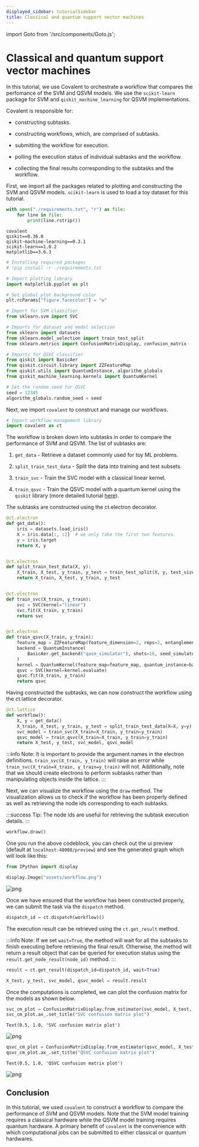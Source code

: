 ```yaml
---
displayed_sidebar: tutorialSidebar
title: Classical and quantum support vector machines
---
```


import Goto from '/src/components/Goto.js';

# Classical and quantum support vector machines <Goto link="https://github.com/AgnostiqHQ/covalent/blob/develop/doc/source/tutorials/1_QuantumMachineLearning/classical_quantum_svm/source.ipynb" />

In this tutorial, we use Covalent to orchestrate a workflow that compares the perfomance of the SVM and QSVM models. We use the `scikit-learn` package for SVM and `qiskit_machine_learning` for QSVM implementations.

Covalent is responsible for:

- constructing subtasks.

- constructing workflows, which, are comprised of subtasks.

- submitting the workflow for execution.

- polling the execution status of individual subtasks and the workflow.

- collecting the final results corresponding to the subtasks and the workflow.

First, we import all the packages related to plotting and constructing the SVM and QSVM models. `scikit-learn` is used to load a toy dataset for this tutorial.

```python
with open("./requirements.txt", "r") as file:
    for line in file:
        print(line.rstrip())

```

    covalent
    qiskit==0.36.0
    qiskit-machine-learning==0.3.1
    scikit-learn==1.0.2
    matplotlib==3.6.3

```python
# Installing required packages
# !pip install -r ./requirements.txt

```

```python
# Import plotting library
import matplotlib.pyplot as plt

# Set global plot background color
plt.rcParams["figure.facecolor"] = "w"

# Import for SVM classifier
from sklearn.svm import SVC

# Imports for dataset and model selection
from sklearn import datasets
from sklearn.model_selection import train_test_split
from sklearn.metrics import ConfusionMatrixDisplay, confusion_matrix

# Imports for QSVC classifier
from qiskit import BasicAer
from qiskit.circuit.library import ZZFeatureMap
from qiskit.utils import QuantumInstance, algorithm_globals
from qiskit_machine_learning.kernels import QuantumKernel

# Set the random seed for QSVC
seed = 12345
algorithm_globals.random_seed = seed

```

Next, we import `covalent` to construct and manage our workflows.

```python
# Import workflow management library
import covalent as ct

```

The workflow is broken down into subtasks in order to compare the performance of SVM and QSVM. The list of subtasks are:

1. `get_data` - Retrieve a dataset commonly used for toy ML problems.

2. `split_train_test_data` - Split the data into training and test subsets.

3. `train_svc` - Train the SVC model with a classical linear kernel.

4. `train_qsvc` - Train the QSVC model with a quantum kernel using the `qiskit` library (more detailed tutorial [here](https://github.com/Qiskit/qiskit-machine-learning/blob/main/docs/tutorials/03_quantum_kernel.ipynb)).

The subtasks are constructed using the ct.electron decorator.

```python
@ct.electron
def get_data():
    iris = datasets.load_iris()
    X = iris.data[:, :2]  # we only take the first two features.
    y = iris.target
    return X, y


@ct.electron
def split_train_test_data(X, y):
    X_train, X_test, y_train, y_test = train_test_split(X, y, test_size=0.25, random_state=0)
    return X_train, X_test, y_train, y_test


@ct.electron
def train_svc(X_train, y_train):
    svc = SVC(kernel="linear")
    svc.fit(X_train, y_train)
    return svc


@ct.electron
def train_qsvc(X_train, y_train):
    feature_map = ZZFeatureMap(feature_dimension=2, reps=2, entanglement="linear")
    backend = QuantumInstance(
        BasicAer.get_backend("qasm_simulator"), shots=16, seed_simulator=seed, seed_transpiler=seed
    )
    kernel = QuantumKernel(feature_map=feature_map, quantum_instance=backend)
    qsvc = SVC(kernel=kernel.evaluate)
    qsvc.fit(X_train, y_train)
    return qsvc

```

Having constructed the subtasks, we can now construct the workflow using the ct.lattice decorator.

```python
@ct.lattice
def workflow():
    X, y = get_data()
    X_train, X_test, y_train, y_test = split_train_test_data(X=X, y=y)
    svc_model = train_svc(X_train=X_train, y_train=y_train)
    qsvc_model = train_qsvc(X_train=X_train, y_train=y_train)
    return X_test, y_test, svc_model, qsvc_model

```

:::info Note: 
It is important to provide the argument names in the electron definitions. `train_svc(X_train, y_train)` will raise an error while `train_svc(X_train=X_train, y_train=y_train)` will not. Additionally, note that we should create electrons to perform subtasks rather than manipulating objects inside the lattice.
:::

Next, we can visualize the workflow using the `draw` method. The visualization allows us to check if the workflow has been properly defined as well as retrieving the node ids corresponding to each subtasks.

:::success Tip: 
The node ids are useful for retrieving the subtask execution details.
:::

```python
workflow.draw()

```

One you run the above codeblock, you can check out the ui preview (default at `localhost:48008/preview`) and see the generated graph which will look like this:

```python
from IPython import display

display.Image("assets/workflow.png")

```

![png](/img/tutorialsAssets/workflow_svm.png)

Once we have ensured that the workflow has been constructed properly, we can submit the task via the `dispatch` method.

```python
dispatch_id = ct.dispatch(workflow)()

```

The execution result can be retrieved using the `ct.get_result` method.

:::info Note: 
If we set `wait=True`, the method will wait for all the subtasks to finish executing before retrieving the final result. Otherwise, the method will return a result object that can be queried for execution status using the `result.get_node_result(node_id)` method.
:::

```python
result = ct.get_result(dispatch_id=dispatch_id, wait=True)

```

```python
X_test, y_test, svc_model, qsvc_model = result.result

```

Once the computations is completed, we can plot the confusion matrix for the models as shown below.

```python
svc_cm_plot = ConfusionMatrixDisplay.from_estimator(svc_model, X_test, y_test)
svc_cm_plot.ax_.set_title("SVC confusion matrix plot")

```

    Text(0.5, 1.0, 'SVC confusion matrix plot')

![png](/img/tutorialsAssets/source_21_1_svm.png)

```python
qsvc_cm_plot = ConfusionMatrixDisplay.from_estimator(qsvc_model, X_test, y_test)
qsvc_cm_plot.ax_.set_title("QSVC confusion matrix plot")

```

    Text(0.5, 1.0, 'QSVC confusion matrix plot')

![png](/img/tutorialsAssets/source_22_1.png)

## Conclusion

In this tutorial, we used `covalent` to construct a workflow to compare the performance of SVM and QSVM models. Note that the SVM model training requires a classical hardware while the QSVM model training requires quantum hardware. A primary benefit of `covalent` is the convenience with which computational jobs can be submitted to either classical or quantum hardwares.
